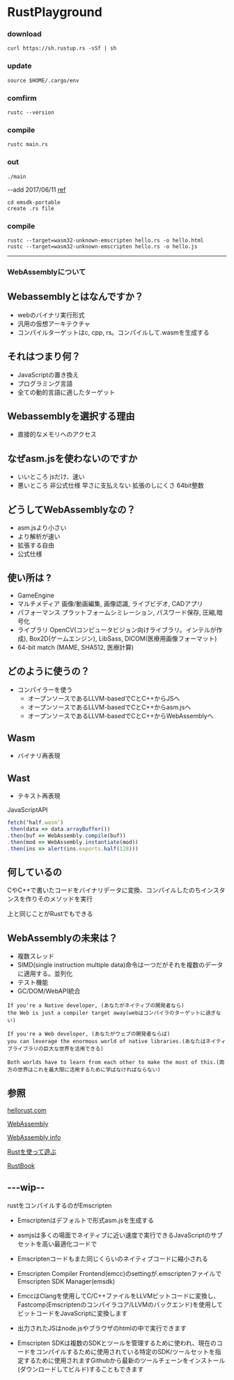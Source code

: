 # RustPlayground


### download
```curl https://sh.rustup.rs -sSf | sh```

### update
```source $HOME/.cargo/env```

### comfirm
```rustc --version```

### compile
```rustc main.rs```

### out
```./main```

--add 2017/06/11
[ref](https://kripken.github.io/emscripten-site/docs/tools_reference/emsdk.html#emsdk-howto)

```
cd emsdk-portable
create .rs file
```

### compile

```
rustc --target=wasm32-unknown-emscripten hello.rs -o hello.html
rustc --target=wasm32-unknown-emscripten hello.rs -o hello.js
```
---

### WebAssemblyについて
## Webassemblyとはなんですか？
- webのバイナリ実行形式
- 汎用の仮想アーキテクチャ
- コンパイルターゲットはc, cpp, rs。コンパイルして.wasmを生成する

## それはつまり何？
- JavaScriptの置き換え
- プログラミング言語
- 全ての動的言語に適したターゲット

## Webassemblyを選択する理由
- 直接的なメモリへのアクセス

## なぜasm.jsを使わないのですか
- いいところ jsだけ、速い
- 悪いところ 非公式仕様 早さに支払えない 拡張のしにくさ 64bit整数

## どうしてWebAssemblyなの？
- asm.jsより小さい
- より解析が速い
- 拡張する自由
- 公式仕様

## 使い所は ?
- GameEngine
- マルチメディア 画像/動画編集, 画像認識, ライブビデオ, CADアプリ
- パフォーマンス プラットフォームシミレーション, パスワード保存, 圧縮,暗号化
- ライブラリ OpenCV(コンピュータビジョン向けライブラリ。インテルが作成), Box2D(ゲームエンジン), LibSass, DICOM(医療用画像フォーマット)
- 64-bit match (MAME, SHA512, 医療計算)

## どのように使うの？
- コンパイラーを使う
  - オープンソースであるLLVM-basedでCとC++からJSへ
  - オープンソースであるLLVM-basedでCとC++からasm.jsへ
  - オープンソースであるLLVM-basedでCとC++からWebAssemblyへ


## Wasm
- バイナリ再表現

## Wast
- テキスト再表現

JavaScriptAPI

```js
fetch(‘half.wasm’)
.then(data => data.arrayBuffer())
.then(buf => WebAssembly.compile(buf))
.then(mod => WebAssembly.instantiate(mod))
.then(ins => alert(ins.exports.half(128)))
```

## 何しているの

CやC++で書いたコードをバイナリデータに変換、コンパイルしたのちインスタンスを作りそのメソッドを実行

上と同じことがRustでもできる

## WebAssemblyの未来は？
- 複数スレッド
- SIMD(single instruction multiple data)命令は一つだがそれを複数のデータに適用する。並列化
- テスト機能
- GC/DOM/WebAPI統合

```
If you're a Native developer, (あなたがネイティブの開発者なら)
the Web is just a compiler target away(webはコンパイラのターゲットに過ぎない)

If you're a Web developer, (あなたがウェブの開発者ならば)
you can leverage the enormous world of native libraries.(あなたはネイティブライブラリの巨大な世界を活用できる)

Both worlds have to learn from each other to make the most of this.(両方の世界はこれを最大限に活用するために学ばなければならない)
```

## 参照

[hellorust.com](https://www.hellorust.com/)

[WebAssembly](http://webassembly.org/)

[WebAssembly info](https://rsms.me/wasm-intro)

[Rustを使って遊ぶ](https://www.hellorust.com/)

[RustBook](https://doc.rust-lang.org/book/index.html)


## ---wip--
rustをコンパイルするのがEmscripten

- Emscriptenはデフォルトで形式asm.jsを生成する
- asmjsは多くの場面でネイティブに近い速度で実行できるJavaScriptのサブセットを高い最適化コードで
- Emscriptenコードもまた同じくらいのネイティブコードに縮小される
- Emscripten  Compiler Frontend(emcc)のsettingが.emscriptenファイルでEmscripten SDK Manager(emsdk)

- EmccはClangを使用してC/C++ファイルをLLVMビットコードに変換し、Fastcomp(Emscriptenのコンパイラコア/LLVMのバックエンド)を使用してビットコードをJavaScriptに変換します
- 出力されたJSはnode.jsやブラウザのhtmlの中で実行できます

- Emscripten SDKは複数のSDKとツールを管理するために使われ、現在のコードをコンパイルするために使用されている特定のSDK/ツールセットを指定するために使用されますGithubから最新のツールチェーンをインストール(ダウンロードしてビルド)することもできます

